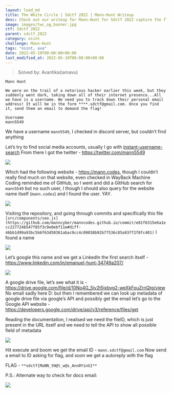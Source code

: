 ```yaml
---
layout: load_md
title: The White Circle | Sdctf 2022 | Mann-Hunt Writeup
desc: Check out our writeup for Mann-Hunt for Sdctf 2022 capture the flag competition.
image: images/twc_og_banner.jpg
ctf: Sdctf 2022
parent: sdctf_2022
category: osint
challenge: Mann-Hunt
tags: "osint, ava"
date: 2022-05-10T00:00:00+00:00
last_modified_at: 2022-05-10T00:00:00+00:00
---
```



> Solved by: Avantika(iamavu)

```
Mann Hunt

We were on the trail of a notorious hacker earlier this week, but they suddenly went dark, taking down all of their internet presence...All we have is a username. We need you to track down their personal email address! It will be in the form ****.sdctf@gmail.com. Once you find it, send them an email to demand the flag!

Username
mann5549
```

We have a username `mann5549`, I checked in discord server, but couldn’t find anything

Let’s try to find social media accounts, usually I go with [instant-username-search](https://instantusername.com/#/)
From there I got the twitter - https://twitter.com/mann5549

![](https://i.imgur.com/2Qcpf1C.png)

Which had the following website - https://mann.codes, though I couldn’t really find much on that website, even checked in WayBack Machine
Coding reminded me of GitHub, so I went and did a GitHub search for `mann5549` but no such user, I though I should also query for the website name itself (`mann.codes`)
and I found the user. YAY.

![](https://i.imgur.com/M7J9LVR.png)

Visiting the repository, and going through commits and specifically this file 
`[src/components/seo.js](https://github.com/manncyber/manncodes.github.io/commit/e81f6315e6a1ecc2277246547f85f3c9e0ebf11e#diff-46bb1d99a93bc5b6f63d50361abac9cc4c09038b92b77536c85a93ff2f8fc401)`
I found a name 

![](https://i.imgur.com/pEHB3O9.png)

Let’s google this name and we get a LinkedIn the first search itself - 
https://www.linkedin.com/in/emanuel-hunt-34749a207/

![](https://i.imgur.com/OV9iUB7.png)

A google drive file, let’s see what it is - https://drive.google.com/file/d/10No4G_5iv2t5jxbvg2-weXkFouZrnQtg/view
No email sadly here D:
but then I remembered we can look up metadata of google drive file via google’s API and possibly get the email
let’s go to the Google API website - https://developers.google.com/drive/api/v3/reference/files/get

Reading the documentation, I realised we need the fileID, which is just present in the URL itself and we need to tell the API to show all possible field of metadata

![](https://i.imgur.com/eYGlnaq.png)


Hit execute and boom we get the email ID - `mann.sdctf@gmail.com`
Now send a email to ID asking for flag, and soon we get a autoreply with the flag

FLAG - `**sdctf{MaNN_tH@t_w@s_Ann0YinG}**`

P.S.:
Alternate way to check for docs email:

![](https://i.imgur.com/LaDilVF.png)

